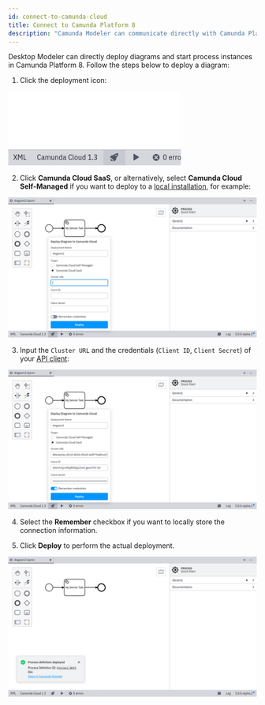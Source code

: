 ```yaml
---
id: connect-to-camunda-cloud
title: Connect to Camunda Platform 8
description: "Camunda Modeler can communicate directly with Camunda Platform 8."
---
```


Desktop Modeler can directly deploy diagrams and start process instances in Camunda Platform 8. Follow the steps below to deploy a diagram:

1. Click the deployment icon:

![deployment icon](./img/deploy-icon.png)

2. Click **Camunda Cloud SaaS**, or alternatively, select **Camunda Cloud Self-Managed** if you want to deploy to a [local installation](../../../../self-managed/zeebe-deployment/local/install/), for example:

![deployment configuration](./img/deploy-diagram-camunda-cloud.png)

3. Input the `Cluster URL` and the credentials (`Client ID`, `Client Secret`) of your [API client](../../cloud-console/manage-clusters/manage-api-clients.md):

![deployment via Camunda Platform 8](./img/deploy-diagram-camunda-cloud-remember.png)

4. Select the **Remember** checkbox if you want to locally store the connection information.

5. Click **Deploy** to perform the actual deployment.

![deployment successful](./img/deploy-diagram-camunda-cloud-success.png)
